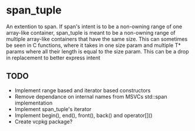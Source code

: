 # span_tuple
An extention to span. If span's intent is to be a non-owning range of one array-like container, span_tuple is meant to be a non-owning range of multiple array-like containers that have the same size. This can sometimes be seen in C functions, where it takes in one size param and multiple T* params where all their length is equal to the size param. This can be a drop in replacement to better express intent

## TODO
- Implement range based and iterator based constructors
- Remove dependance on internal names from MSVCs std::span implementation
- Implement span_tuple's iterator
- Implement begin(), end(), front(), back() and operator\[\]()
- Create vcpkg package?

